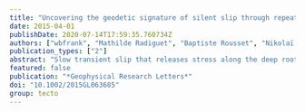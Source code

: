```yaml
---
title: "Uncovering the geodetic signature of silent slip through repeating earthquakes"
date: 2015-04-01
publishDate: 2020-07-14T17:59:35.760734Z
authors: ["wbfrank", "Mathilde Radiguet", "Baptiste Rousset", "Nikolaï M Shapiro", "Allen L Husker", "Vladimir Kostoglodov", "Nathalie Cotte", "Michel Campillo"]
publication_types: ["2"]
abstract: "Slow transient slip that releases stress along the deep roots of plate interfaces is most often observed on regional GPS networks installed at the surface. The detection of slow slip is not trivial if the dislocation along the fault at depth does not generate a geodetic signal greater than the observational noise level. Instead of the typical workflow of comparing independently gathered seismic and geodetic observations to study slow slip, we use repeating low-frequency earthquakes to reveal a previously unobserved slow slip event. By aligning GPS time series with episodes of low-frequency earthquake activity and stacking, we identify a repeating transient slip event that generates a displacement at the surface that is hidden under noise prior to stacking. Our results suggest that the geodetic investigation of transient slip guided by seismological information is essential in exploring the spectrum of fault slip."
featured: false
publication: "*Geophysical Research Letters*"
doi: "10.1002/2015GL063685"
group: tecto
---
```


